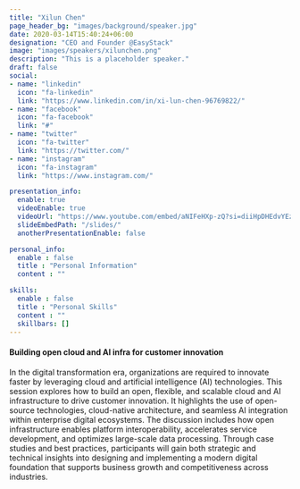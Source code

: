 ```yaml
---
title: "Xilun Chen"
page_header_bg: "images/background/speaker.jpg"
date: 2020-03-14T15:40:24+06:00
designation: "CEO and Founder @EasyStack"
image: "images/speakers/xilunchen.png"
description: "This is a placeholder speaker."
draft: false
social:
- name: "linkedin"
  icon: "fa-linkedin"
  link: "https://www.linkedin.com/in/xi-lun-chen-96769822/"
- name: "facebook"
  icon: "fa-facebook"
  link: "#"
- name: "twitter"
  icon: "fa-twitter"
  link: "https://twitter.com/"
- name: "instagram"
  icon: "fa-instagram"
  link: "https://www.instagram.com/"

presentation_info:
  enable: true
  videoEnable: true
  videoUrl: "https://www.youtube.com/embed/aNIFeHXp-zQ?si=diiHpDHEdvYEzNPy"
  slideEmbedPath: "/slides/" 
  anotherPresentationEnable: false

personal_info:
  enable : false
  title : "Personal Information"
  content : ""

skills:
  enable : false
  title : "Personal Skills"
  content : ""
  skillbars: []
---
```


#### Building open cloud and AI infra for customer innovation

In the digital transformation era, organizations are required to innovate faster by leveraging cloud and artificial intelligence (AI) technologies. This session explores how to build an open, flexible, and scalable cloud and AI infrastructure to drive customer innovation. It highlights the use of open-source technologies, cloud-native architecture, and seamless AI integration within enterprise digital ecosystems. The discussion includes how open infrastructure enables platform interoperability, accelerates service development, and optimizes large-scale data processing. Through case studies and best practices, participants will gain both strategic and technical insights into designing and implementing a modern digital foundation that supports business growth and competitiveness across industries.

